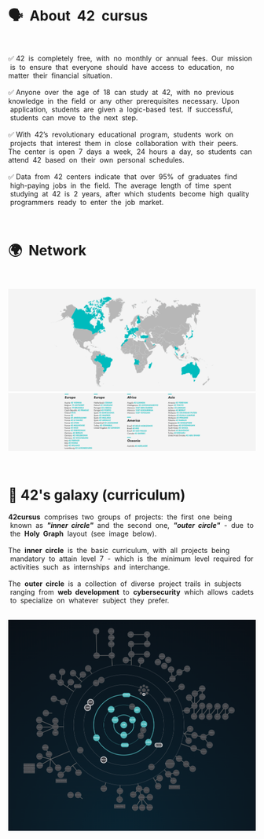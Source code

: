 #  🗣 &nbsp;About &nbsp;42 &nbsp;cursus

<br>

<p>
✅ 42&nbsp; is&nbsp; completely&nbsp; free,&nbsp; with&nbsp; no &nbsp;monthly &nbsp;or &nbsp;annual &nbsp;fees. &nbsp;Our &nbsp;mission &nbsp;is &nbsp;to&nbsp; ensure&nbsp; that&nbsp; everyone &nbsp;should &nbsp;have &nbsp;access &nbsp;to&nbsp; education, &nbsp;no&nbsp; matter&nbsp; their &nbsp;financial&nbsp; situation.<br><br>
✅ Anyone &nbsp;over&nbsp; the &nbsp;age&nbsp; of&nbsp; 18&nbsp; can &nbsp;study &nbsp;at&nbsp; 42, &nbsp;with &nbsp;no&nbsp; previous&nbsp; knowledge&nbsp; in&nbsp; the &nbsp;field &nbsp;or&nbsp; any&nbsp; other &nbsp;prerequisites&nbsp; necessary.&nbsp; Upon &nbsp;application, &nbsp;students &nbsp;are&nbsp; given&nbsp; a &nbsp;logic-based &nbsp;test. &nbsp;If &nbsp;successful, &nbsp;students &nbsp;can &nbsp;move&nbsp; to &nbsp;the&nbsp; next&nbsp; step.<br><br>
✅ With&nbsp; 42’s &nbsp;revolutionary &nbsp;educational&nbsp; program, &nbsp;students &nbsp;work &nbsp;on &nbsp;projects &nbsp;that&nbsp; interest &nbsp;them &nbsp;in &nbsp;close&nbsp; collaboration&nbsp; with&nbsp; their&nbsp; peers.&nbsp; The&nbsp; center &nbsp;is &nbsp;open &nbsp;7&nbsp; days&nbsp; a &nbsp;week,&nbsp; 24 &nbsp;hours&nbsp; a&nbsp; day,&nbsp; so &nbsp;students &nbsp;can&nbsp; attend&nbsp; 42&nbsp; based &nbsp;on&nbsp; their &nbsp;own &nbsp;personal &nbsp;schedules.<br><br>
✅ Data &nbsp;from &nbsp;42 &nbsp;centers &nbsp;indicate&nbsp; that &nbsp;over &nbsp;95% &nbsp;of&nbsp; graduates &nbsp;find &nbsp;high-paying &nbsp;jobs &nbsp;in &nbsp;the &nbsp;field. &nbsp;The &nbsp;average &nbsp;length &nbsp;of &nbsp;time &nbsp;spent &nbsp;studying&nbsp; at&nbsp; 42 &nbsp;is &nbsp;2&nbsp; years,&nbsp; after &nbsp;which &nbsp;students &nbsp;become&nbsp; high &nbsp;quality &nbsp;programmers &nbsp;ready &nbsp;to &nbsp;enter&nbsp; the &nbsp;job &nbsp;market.
</p>

<br>

# 🌍 &nbsp;Network
<br>

![](Images/map.png)
![](Images/names.png)

<br>

# 🌌 42's galaxy (curriculum)

<p>
<b>42cursus</b> &nbsp;comprises &nbsp;two &nbsp;groups &nbsp;of &nbsp;projects: &nbsp;the &nbsp;first &nbsp;one &nbsp;being &nbsp;known &nbsp;as &nbsp;<b><i>"inner &nbsp;circle"</i></b> &nbsp;and &nbsp;the &nbsp;second &nbsp;one, &nbsp;<b><i>"outer &nbsp;circle"</i></b> &nbsp;- &nbsp;due &nbsp;to &nbsp;the &nbsp;<b>Holy &nbsp;Graph</b> &nbsp;layout &nbsp;(see &nbsp;image &nbsp;below). <br><br>
The &nbsp;<b>inner &nbsp;circle</b> &nbsp;is &nbsp;the &nbsp;basic &nbsp;curriculum, &nbsp;with &nbsp;all &nbsp;projects &nbsp;being &nbsp;mandatory &nbsp;to &nbsp;attain &nbsp;level &nbsp;7 &nbsp;- &nbsp;which &nbsp;is &nbsp;the &nbsp;minimum &nbsp;level &nbsp;required &nbsp;for &nbsp;activities &nbsp;such &nbsp;as &nbsp;internships &nbsp;and &nbsp;interchange. <br><br>
The &nbsp;<b>outer &nbsp;circle</b> &nbsp;is &nbsp;a &nbsp;collection &nbsp;of &nbsp;diverse &nbsp;project &nbsp;trails &nbsp;in &nbsp;subjects &nbsp;ranging &nbsp;from &nbsp;<b>web &nbsp;development</b> &nbsp;to &nbsp;<b>cybersecurity</b> &nbsp;which &nbsp;allows &nbsp;cadets &nbsp;to &nbsp;specialize &nbsp;on &nbsp;whatever &nbsp;subject &nbsp;they &nbsp;prefer. <br><br>
</p>
  
![](Images/holy_graph.png)
